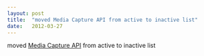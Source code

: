 ```yaml
---
layout: post
title:  "moved Media Capture API from active to inactive list"
date:   2012-03-27
---
```


moved <a href="http://www.w3.org/TR/media-capture-api/">Media Capture API</a> from active to inactive list


